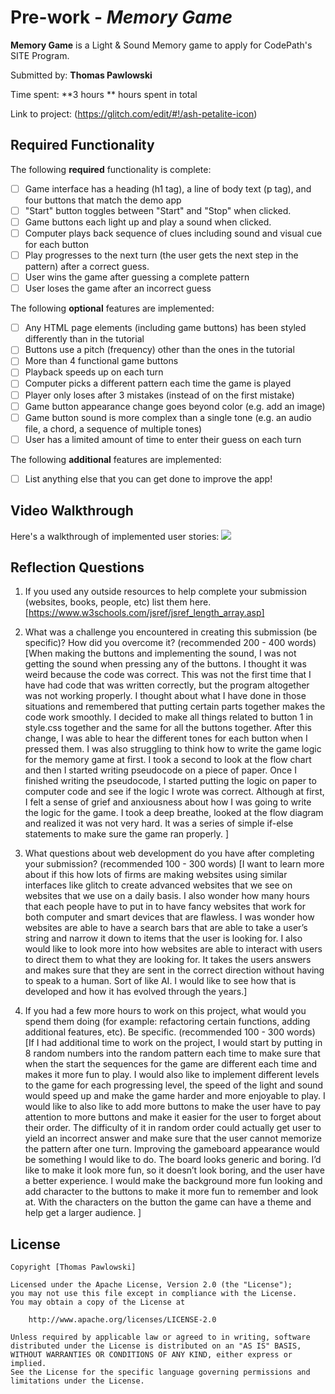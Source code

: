 # Pre-work - *Memory Game*

**Memory Game** is a Light & Sound Memory game to apply for CodePath's SITE Program. 

Submitted by: **Thomas Pawlowski**

Time spent: **3 hours ** hours spent in total

Link to project: (https://glitch.com/edit/#!/ash-petalite-icon)

## Required Functionality

The following **required** functionality is complete:

* [ ] Game interface has a heading (h1 tag), a line of body text (p tag), and four buttons that match the demo app
* [ ] "Start" button toggles between "Start" and "Stop" when clicked. 
* [ ] Game buttons each light up and play a sound when clicked. 
* [ ] Computer plays back sequence of clues including sound and visual cue for each button
* [ ] Play progresses to the next turn (the user gets the next step in the pattern) after a correct guess. 
* [ ] User wins the game after guessing a complete pattern
* [ ] User loses the game after an incorrect guess

The following **optional** features are implemented:

* [ ] Any HTML page elements (including game buttons) has been styled differently than in the tutorial
* [ ] Buttons use a pitch (frequency) other than the ones in the tutorial
* [ ] More than 4 functional game buttons
* [ ] Playback speeds up on each turn
* [ ] Computer picks a different pattern each time the game is played
* [ ] Player only loses after 3 mistakes (instead of on the first mistake)
* [ ] Game button appearance change goes beyond color (e.g. add an image)
* [ ] Game button sound is more complex than a single tone (e.g. an audio file, a chord, a sequence of multiple tones)
* [ ] User has a limited amount of time to enter their guess on each turn

The following **additional** features are implemented:

- [ ] List anything else that you can get done to improve the app!

## Video Walkthrough

Here's a walkthrough of implemented user stories:
![](https://i.imgur.com/Bt40DYG.gif)



## Reflection Questions
1. If you used any outside resources to help complete your submission (websites, books, people, etc) list them here. 
[https://www.w3schools.com/jsref/jsref_length_array.asp]

2. What was a challenge you encountered in creating this submission (be specific)? How did you overcome it? (recommended 200 - 400 words) 
[When making the buttons and implementing the sound, I was not getting the sound when pressing any of the buttons. 
I thought it was weird because the code was correct. This was not the first time that I have had code that was written correctly, 
but the program altogether was not working properly. I thought about what I have done in those situations and remembered that putting 
certain parts together makes the code work smoothly.  I decided to make all things related to button 1 in style.css together and the 
same for all the buttons together. After this change, I was able to hear the different tones for each button when I pressed them. 
I was also struggling to think how to write the game logic for the memory game at first. I took a second to look at the flow chart 
and then I started writing pseudocode on a piece of paper. Once I finished writing the pseudocode, I started putting the logic on 
paper to computer code and see if the logic I wrote was correct. Although at first, I felt a sense of grief and anxiousness about how 
I was going to write the logic for the game. I took a deep breathe, looked at the flow diagram and realized it was not very hard. 
It was a series of simple if-else statements to make sure the game ran properly. ]

3. What questions about web development do you have after completing your submission? (recommended 100 - 300 words) 
[I want to learn more about if this how lots of firms are making websites using similar interfaces like glitch to create advanced websites 
that we see on websites that we use on a daily basis. I also wonder how many hours that each people have to put in to have fancy websites 
that work for both computer and smart devices that are flawless. I was wonder how websites are able to have a search bars that are able to 
take a user’s string and narrow it down to items that the user is looking for. I also would like to look more into how websites are able to 
interact with users to direct them to what they are looking for. It takes the users answers and makes sure that they are sent in the correct
direction without having to speak to a human. Sort of like AI. I would like to see how that is developed and how it has evolved through the years.]

4. If you had a few more hours to work on this project, what would you spend them doing (for example: refactoring certain functions, adding additional features, etc). Be specific. (recommended 100 - 300 words) 
[If I had additional time to work on the project, I would start by putting in 
8 random numbers into the random pattern each time to make sure that when the start 
the sequences for the game are different each time and makes it more fun to play. 
I would also like to implement different levels to the game for each progressing level,
the speed of the light and sound would speed up and make the game harder and more
enjoyable to play. I would like to also like to add more buttons to make the user 
have to pay attention to more buttons and make it easier for the user to forget about 
their order. The difficulty of it in random order could actually get user to yield an 
incorrect answer and make sure that the user cannot memorize the pattern after one turn.
Improving the gameboard appearance would be something I would like to do. The 
board looks generic and boring. I’d like to make it look more fun, so it doesn’t 
look boring, and the user have a better experience. I would make the background more 
fun looking and add character to the buttons to make it more fun to remember and look at.
With the characters on the button the game can have a theme and help get a larger 
audience. ]



## License

    Copyright [Thomas Pawlowski]

    Licensed under the Apache License, Version 2.0 (the "License");
    you may not use this file except in compliance with the License.
    You may obtain a copy of the License at

        http://www.apache.org/licenses/LICENSE-2.0

    Unless required by applicable law or agreed to in writing, software
    distributed under the License is distributed on an "AS IS" BASIS,
    WITHOUT WARRANTIES OR CONDITIONS OF ANY KIND, either express or implied.
    See the License for the specific language governing permissions and
    limitations under the License.
